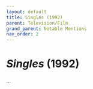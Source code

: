 ```yaml
---
layout: default
title: Singles (1992)
parent: Television/Film
grand_parent: Notable Mentions
nav_order: 2
---
```


# *Singles* (1992)

...